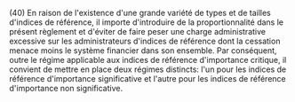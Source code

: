(40) En raison de l'existence d'une grande variété de types et de tailles d'indices de référence, il importe d'introduire de la proportionnalité dans le présent règlement et d'éviter de faire peser une charge administrative excessive sur les administrateurs d'indices de référence dont la cessation menace moins le système financier dans son ensemble. Par conséquent, outre le régime applicable aux indices de référence d'importance critique, il convient de mettre en place deux régimes distincts: l'un pour les indices de référence d'importance significative et l'autre pour les indices de référence d'importance non significative.